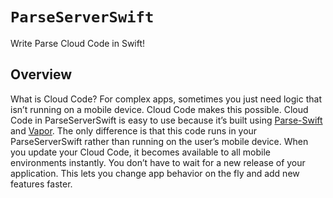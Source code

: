 # ``ParseServerSwift``

Write Parse Cloud Code in Swift!

## Overview

What is Cloud Code? For complex apps, sometimes you just need logic that isn’t running on a mobile device. Cloud Code makes this possible.
Cloud Code in ParseServerSwift is easy to use because it’s built using [Parse-Swift](https://github.com/parse-community/Parse-Swift) 
and [Vapor](https://github.com/vapor/vapor). The only difference is that this code runs in your ParseServerSwift rather than running on the user’s mobile device. When you update your Cloud Code, 
it becomes available to all mobile environments instantly. You don’t have to wait for a new release of your application. 
This lets you change app behavior on the fly and add new features faster.
